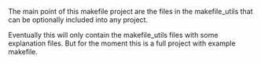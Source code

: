 The main point of this makefile project are the files in the makefile_utils that can be optionally included into any project.

Eventually this will only contain the makefile_utils files with some explanation files. But for the moment this is a full project with example makefile.

